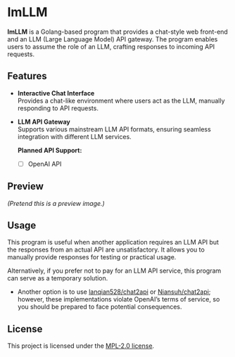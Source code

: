 # ImLLM

**ImLLM** is a Golang-based program that provides a chat-style web front-end and an LLM (Large Language Model) API gateway. The program enables users to assume the role of an LLM, crafting responses to incoming API requests.

## Features

- **Interactive Chat Interface**  
  Provides a chat-like environment where users act as the LLM, manually responding to API requests.

- **LLM API Gateway**  
  Supports various mainstream LLM API formats, ensuring seamless integration with different LLM services.

  **Planned API Support:**
  - [ ] OpenAI API

## Preview

*(Pretend this is a preview image.)*

## Usage

This program is useful when another application requires an LLM API but the responses from an actual API are unsatisfactory. It allows you to manually provide responses for testing or practical usage.

Alternatively, if you prefer not to pay for an LLM API service, this program can serve as a temporary solution.  
- Another option is to use [lanqian528/chat2api](https://github.com/lanqian528/chat2api) or [Niansuh/chat2api](https://github.com/Niansuh/chat2api); however, these implementations violate OpenAI’s terms of service, so you should be prepared to face potential consequences.</sub>

## License

This project is licensed under the [MPL-2.0 license](LICENSE).
